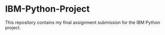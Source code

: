 # IBM-Python-Project
This repository contains my final assignment submission for the IBM Python project.

